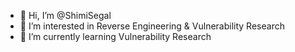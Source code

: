 - 👋 Hi, I’m @ShimiSegal
- 👀 I’m interested in Reverse Engineering & Vulnerability Research 
- 🌱 I’m currently learning Vulnerability Research